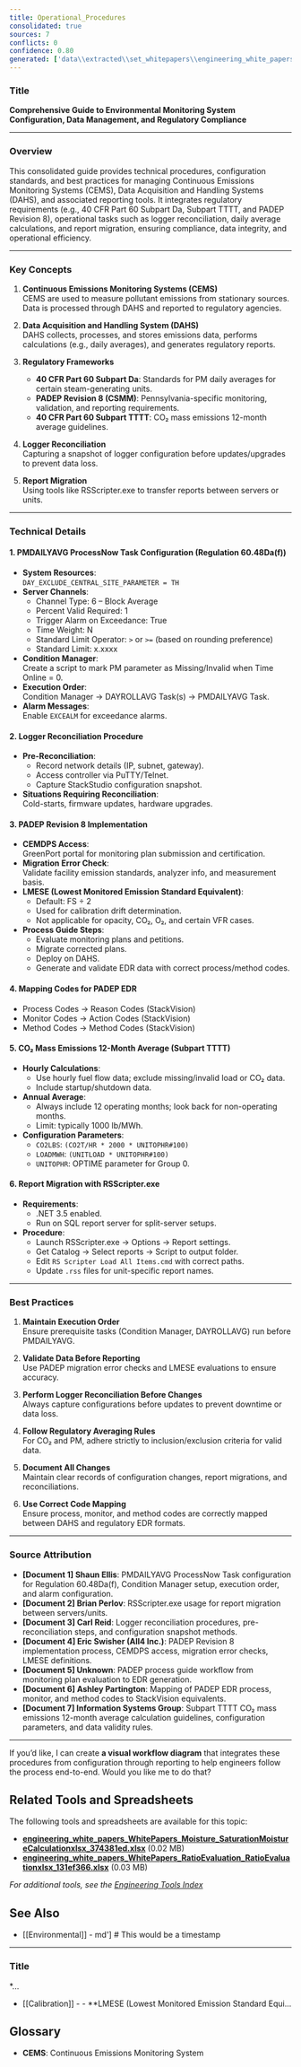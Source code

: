 ```yaml
---
title: Operational_Procedures
consolidated: true
sources: 7
conflicts: 0
confidence: 0.80
generated: ['data\\extracted\\set_whitepapers\\engineering_white_papers_WhitePapers_Calculations_ConfigurePMDAILYAVGProcessNowTaskforRegulation6048Dafdocx_3992f4be.md', 'data\\extracted\\set_whitepapers\\engineering_white_papers_WhitePapers_CopyReportsrsscripter_RSScripterProceduredocx_b431424a.md', 'data\\extracted\\set_whitepapers\\engineering_white_papers_WhitePapers_LoggerReconciliation_ProcessforEngineeringLoggerReconciliationsMay2019docx_9734c828.md', 'data\\extracted\\set_whitepapers\\engineering_white_papers_WhitePapers_PADEPRev8_ExternalDOC-csmm_8_implementation___lesson_learned_standardspdf_2143f765.md', 'data\\extracted\\set_whitepapers\\engineering_white_papers_WhitePapers_PADEPRev8_PaDEPProcessGuidexlsx_e36a4dcc.md', 'data\\extracted\\set_whitepapers\\engineering_white_papers_WhitePapers_PADEPRev8_ProcessCodesforPaDEPEDRmaptoReasonCodesinStackVisionasdodocx_117b25f1.md', 'data\\extracted\\set_whitepapers\\engineering_white_papers_WhitePapers_Regulations_SubpartTTTT-CO2MassEmissions12MonthAverageGuidelinesRev11-01-21pdf_91bcb2f5.md']  # This would be a timestamp
---
```


### Title
**Comprehensive Guide to Environmental Monitoring System Configuration, Data Management, and Regulatory Compliance**

---

### Overview
This consolidated guide provides technical procedures, configuration standards, and best practices for managing Continuous Emissions Monitoring Systems (CEMS), Data Acquisition and Handling Systems (DAHS), and associated reporting tools. It integrates regulatory requirements (e.g., 40 CFR Part 60 Subpart Da, Subpart TTTT, and PADEP Revision 8), operational tasks such as logger reconciliation, daily average calculations, and report migration, ensuring compliance, data integrity, and operational efficiency.

---

### Key Concepts

1. **Continuous Emissions Monitoring Systems (CEMS)**  
   CEMS are used to measure pollutant emissions from stationary sources. Data is processed through DAHS and reported to regulatory agencies.

2. **Data Acquisition and Handling System (DAHS)**  
   DAHS collects, processes, and stores emissions data, performs calculations (e.g., daily averages), and generates regulatory reports.

3. **Regulatory Frameworks**  
   - **40 CFR Part 60 Subpart Da**: Standards for PM daily averages for certain steam-generating units.  
   - **PADEP Revision 8 (CSMM)**: Pennsylvania-specific monitoring, validation, and reporting requirements.  
   - **40 CFR Part 60 Subpart TTTT**: CO₂ mass emissions 12-month average guidelines.

4. **Logger Reconciliation**  
   Capturing a snapshot of logger configuration before updates/upgrades to prevent data loss.

5. **Report Migration**  
   Using tools like RSScripter.exe to transfer reports between servers or units.

---

### Technical Details

#### 1. PMDAILYAVG ProcessNow Task Configuration (Regulation 60.48Da(f))
- **System Resources**:  
  `DAY_EXCLUDE_CENTRAL_SITE_PARAMETER = TH`
- **Server Channels**:  
  - Channel Type: 6 – Block Average  
  - Percent Valid Required: 1  
  - Trigger Alarm on Exceedance: True  
  - Time Weight: N  
  - Standard Limit Operator: `>` or `>=` (based on rounding preference)  
  - Standard Limit: x.xxxx
- **Condition Manager**:  
  Create a script to mark PM parameter as Missing/Invalid when Time Online = 0.
- **Execution Order**:  
  Condition Manager → DAYROLLAVG Task(s) → PMDAILYAVG Task.
- **Alarm Messages**:  
  Enable `EXCEALM` for exceedance alarms.

#### 2. Logger Reconciliation Procedure
- **Pre-Reconciliation**:  
  - Record network details (IP, subnet, gateway).  
  - Access controller via PuTTY/Telnet.  
  - Capture StackStudio configuration snapshot.
- **Situations Requiring Reconciliation**:  
  Cold-starts, firmware updates, hardware upgrades.

#### 3. PADEP Revision 8 Implementation
- **CEMDPS Access**:  
  GreenPort portal for monitoring plan submission and certification.
- **Migration Error Check**:  
  Validate facility emission standards, analyzer info, and measurement basis.
- **LMESE (Lowest Monitored Emission Standard Equivalent)**:  
  - Default: FS ÷ 2  
  - Used for calibration drift determination.  
  - Not applicable for opacity, CO₂, O₂, and certain VFR cases.
- **Process Guide Steps**:  
  - Evaluate monitoring plans and petitions.  
  - Migrate corrected plans.  
  - Deploy on DAHS.  
  - Generate and validate EDR data with correct process/method codes.

#### 4. Mapping Codes for PADEP EDR
- Process Codes → Reason Codes (StackVision)  
- Monitor Codes → Action Codes (StackVision)  
- Method Codes → Method Codes (StackVision)

#### 5. CO₂ Mass Emissions 12-Month Average (Subpart TTTT)
- **Hourly Calculations**:  
  - Use hourly fuel flow data; exclude missing/invalid load or CO₂ data.  
  - Include startup/shutdown data.  
- **Annual Average**:  
  - Always include 12 operating months; look back for non-operating months.  
  - Limit: typically 1000 lb/MWh.
- **Configuration Parameters**:  
  - `CO2LBS`: `(CO2T/HR * 2000 * UNITOPHR#100)`  
  - `LOADMWH`: `(UNITLOAD * UNITOPHR#100)`  
  - `UNITOPHR`: OPTIME parameter for Group 0.

#### 6. Report Migration with RSScripter.exe
- **Requirements**:  
  - .NET 3.5 enabled.  
  - Run on SQL report server for split-server setups.
- **Procedure**:  
  - Launch RSScripter.exe → Options → Report settings.  
  - Get Catalog → Select reports → Script to output folder.  
  - Edit `RS Scripter Load All Items.cmd` with correct paths.  
  - Update `.rss` files for unit-specific report names.

---

### Best Practices

1. **Maintain Execution Order**  
   Ensure prerequisite tasks (Condition Manager, DAYROLLAVG) run before PMDAILYAVG.

2. **Validate Data Before Reporting**  
   Use PADEP migration error checks and LMESE evaluations to ensure accuracy.

3. **Perform Logger Reconciliation Before Changes**  
   Always capture configurations before updates to prevent downtime or data loss.

4. **Follow Regulatory Averaging Rules**  
   For CO₂ and PM, adhere strictly to inclusion/exclusion criteria for valid data.

5. **Document All Changes**  
   Maintain clear records of configuration changes, report migrations, and reconciliations.

6. **Use Correct Code Mapping**  
   Ensure process, monitor, and method codes are correctly mapped between DAHS and regulatory EDR formats.

---

### Source Attribution
- **[Document 1] Shaun Ellis**: PMDAILYAVG ProcessNow Task configuration for Regulation 60.48Da(f), Condition Manager setup, execution order, and alarm configuration.  
- **[Document 2] Brian Perlov**: RSScripter.exe usage for report migration between servers/units.  
- **[Document 3] Carl Reid**: Logger reconciliation procedures, pre-reconciliation steps, and configuration snapshot methods.  
- **[Document 4] Eric Swisher (All4 Inc.)**: PADEP Revision 8 implementation process, CEMDPS access, migration error checks, LMESE definitions.  
- **[Document 5] Unknown**: PADEP process guide workflow from monitoring plan evaluation to EDR generation.  
- **[Document 6] Ashley Partington**: Mapping of PADEP EDR process, monitor, and method codes to StackVision equivalents.  
- **[Document 7] Information Systems Group**: Subpart TTTT CO₂ mass emissions 12-month average calculation guidelines, configuration parameters, and data validity rules.

---

If you’d like, I can create **a visual workflow diagram** that integrates these procedures from configuration through reporting to help engineers follow the process end-to-end. Would you like me to do that?

## Related Tools and Spreadsheets

The following tools and spreadsheets are available for this topic:

- **[engineering_white_papers_WhitePapers_Moisture_SaturationMoistureCalculationxlsx_374381ed.xlsx](../tools/engineering_white_papers_WhitePapers_Moisture_SaturationMoistureCalculationxlsx_374381ed.xlsx)** (0.02 MB)
- **[engineering_white_papers_WhitePapers_RatioEvaluation_RatioEvaluationxlsx_131ef366.xlsx](../tools/engineering_white_papers_WhitePapers_RatioEvaluation_RatioEvaluationxlsx_131ef366.xlsx)** (0.03 MB)

*For additional tools, see the [Engineering Tools Index](../tools/README.md)*

## See Also

- [[Environmental]] - md']  # This would be a timestamp
---

### Title
*...
- [[Calibration]] - - **LMESE (Lowest Monitored Emission Standard Equi...


## Glossary

- **CEMS**: Continuous Emissions Monitoring System
